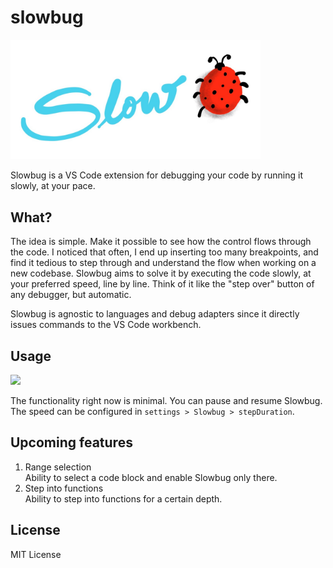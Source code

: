# slowbug
<img src="./images/banner.jpg" width="400px">

Slowbug is a VS Code extension for debugging your code by running it slowly, at your pace.

## What?
The idea is simple. Make it possible to see how the control 
flows through the code. I noticed that often, I end up inserting 
too many breakpoints, and find it tedious to step through and
understand the flow when working on a new codebase. Slowbug aims
to solve it by executing the code slowly, at your preferred speed,
line by line. Think of it like the "step over" button of any debugger,
but automatic.

Slowbug is agnostic to languages and debug adapters since it directly
issues commands to the VS Code workbench.

## Usage
<img src="./images/slowbug_demo.gif" width="500px">    

The functionality right now is minimal. You can pause and resume Slowbug.
The speed can be configured in `settings > Slowbug > stepDuration`.


## Upcoming features
1. Range selection  
Ability to select a code block and enable Slowbug only there.
2. Step into functions  
Ability to step into functions for a certain depth.

## License
MIT License